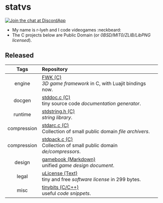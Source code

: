 statvs
======

[![Join the chat at DiscordApp](https://img.shields.io/badge/discord-support-blue.svg)](https://discord.gg/vu6Vt9d)

- My name is r-lyeh and I code videogames :neckbeard:
- The C projects below are Public Domain (or _0BSD/MIT0/ZLIB/LibPNG licensed_).

## Released

Tags|Repository
:----------------:|:------------
engine|[FWK (C)](https://github.com/r-lyeh/FWK) <br> *3D game framework* in C, with Luajit bindings now.
docgen|[stddoc.c (C)](https://github.com/r-lyeh/stddoc.c) <br/> tiny source code *documentation generator*.
runtime|[stdstring.h (C)](https://github.com/r-lyeh/stdstring.h) <br/> *string library*.
compression|[stdarc.c (C)](https://github.com/r-lyeh/stdarc.c) <br/> Collection of small public domain *file archivers*.
compression|[stdpack.c (C)](https://github.com/r-lyeh/stdarc.c) <br/> Collection of small public domain *de/compressors*.
design|[gamebook (Markdown)](https://github.com/r-lyeh/gamebook) <br/> unified *game design document*.
legal|[uLicense (Text)](https://github.com/r-lyeh/uLicense) <br/> tiny and free *software license* in 299 bytes.
misc|[tinybits (C/C++)](https://github.com/r-lyeh/tinybits) <br/> useful *code snippets*.
